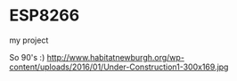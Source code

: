 # ESP8266
my project

So 90's :)
http://www.habitatnewburgh.org/wp-content/uploads/2016/01/Under-Construction1-300x169.jpg
